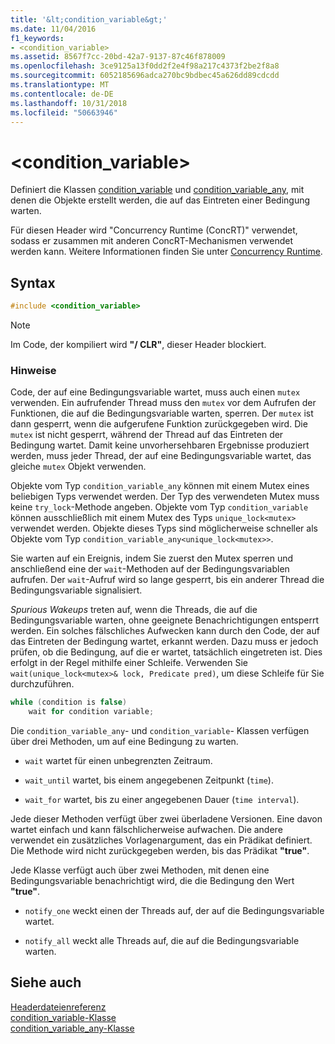 ```yaml
---
title: '&lt;condition_variable&gt;'
ms.date: 11/04/2016
f1_keywords:
- <condition_variable>
ms.assetid: 8567f7cc-20bd-42a7-9137-87c46f878009
ms.openlocfilehash: 3ce9125a13f0dd2f2e4f98a217c4373f2be2f8a8
ms.sourcegitcommit: 6052185696adca270bc9bdbec45a626dd89cdcdd
ms.translationtype: MT
ms.contentlocale: de-DE
ms.lasthandoff: 10/31/2018
ms.locfileid: "50663946"
---
```

# <a name="ltconditionvariablegt"></a>&lt;condition_variable&gt;

Definiert die Klassen [condition_variable](../standard-library/condition-variable-class.md) und [condition_variable_any](../standard-library/condition-variable-any-class.md), mit denen die Objekte erstellt werden, die auf das Eintreten einer Bedingung warten.

Für diesen Header wird "Concurrency Runtime (ConcRT)" verwendet, sodass er zusammen mit anderen ConcRT-Mechanismen verwendet werden kann. Weitere Informationen finden Sie unter [Concurrency Runtime](../parallel/concrt/concurrency-runtime.md).

## <a name="syntax"></a>Syntax

```cpp
#include <condition_variable>
```

> [!NOTE]
> Im Code, der kompiliert wird **"/ CLR"**, dieser Header blockiert.

### <a name="remarks"></a>Hinweise

Code, der auf eine Bedingungsvariable wartet, muss auch einen `mutex` verwenden. Ein aufrufender Thread muss den `mutex` vor dem Aufrufen der Funktionen, die auf die Bedingungsvariable warten, sperren. Der `mutex` ist dann gesperrt, wenn die aufgerufene Funktion zurückgegeben wird. Die `mutex` ist nicht gesperrt, während der Thread auf das Eintreten der Bedingung wartet. Damit keine unvorhersehbaren Ergebnisse produziert werden, muss jeder Thread, der auf eine Bedingungsvariable wartet, das gleiche `mutex` Objekt verwenden.

Objekte vom Typ `condition_variable_any` können mit einem Mutex eines beliebigen Typs verwendet werden. Der Typ des verwendeten Mutex muss keine `try_lock`-Methode angeben. Objekte vom Typ `condition_variable` können ausschließlich mit einem Mutex des Typs `unique_lock<mutex>` verwendet werden. Objekte dieses Typs sind möglicherweise schneller als Objekte vom Typ `condition_variable_any<unique_lock<mutex>>`.

Sie warten auf ein Ereignis, indem Sie zuerst den Mutex sperren und anschließend eine der `wait`-Methoden auf der Bedingungsvariablen aufrufen. Der `wait`-Aufruf wird so lange gesperrt, bis ein anderer Thread die Bedingungsvariable signalisiert.

*Spurious Wakeups* treten auf, wenn die Threads, die auf die Bedingungsvariable warten, ohne geeignete Benachrichtigungen entsperrt werden. Ein solches fälschliches Aufwecken kann durch den Code, der auf das Eintreten der Bedingung wartet, erkannt werden. Dazu muss er jedoch prüfen, ob die Bedingung, auf die er wartet, tatsächlich eingetreten ist. Dies erfolgt in der Regel mithilfe einer Schleife. Verwenden Sie `wait(unique_lock<mutex>& lock, Predicate pred)`, um diese Schleife für Sie durchzuführen.

```cpp
while (condition is false)
    wait for condition variable;
```

Die `condition_variable_any`- und `condition_variable`- Klassen verfügen über drei Methoden, um auf eine Bedingung zu warten.

- `wait` wartet für einen unbegrenzten Zeitraum.

- `wait_until` wartet, bis einem angegebenen Zeitpunkt (`time`).

- `wait_for` wartet, bis zu einer angegebenen Dauer (`time interval`).

Jede dieser Methoden verfügt über zwei überladene Versionen. Eine davon wartet einfach und kann fälschlicherweise aufwachen. Die andere verwendet ein zusätzliches Vorlagenargument, das ein Prädikat definiert. Die Methode wird nicht zurückgegeben werden, bis das Prädikat **"true"**.

Jede Klasse verfügt auch über zwei Methoden, mit denen eine Bedingungsvariable benachrichtigt wird, die die Bedingung den Wert **"true"**.

- `notify_one` weckt einen der Threads auf, der auf die Bedingungsvariable wartet.

- `notify_all` weckt alle Threads auf, die auf die Bedingungsvariable warten.

## <a name="see-also"></a>Siehe auch

[Headerdateienreferenz](../standard-library/cpp-standard-library-header-files.md)<br/>
[condition_variable-Klasse](../standard-library/condition-variable-class.md)<br/>
[condition_variable_any-Klasse](../standard-library/condition-variable-any-class.md)<br/>
